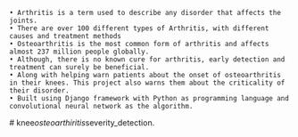 
    • Arthritis is a term used to describe any disorder that affects the joints.
    • There are over 100 different types of Arthritis, with different causes and treatment methods
    • Osteoarthritis is the most common form of arthritis and affects almost 237 million people globally.
    • Although, there is no known cure for arthritis, early detection and treatment can surely be beneficial.
    • Along with helping warn patients about the onset of osteoarthritis in their knees. This project also warns them about the criticality of their disorder.
    • Built using Django framework with Python as programming language and convolutional neural network as the algorithm.
#   k n e e _ o s t e o a r t h i r i t i s _ s e v e r i t y _ d e t e c t i o n .  
 